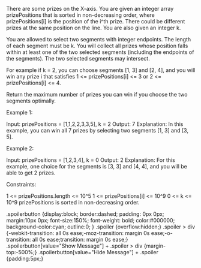 There are some prizes on the X-axis. You are given an integer array
prizePositions that is sorted in non-decreasing order, where
prizePositions[i] is the position of the i^th prize. There could be different
prizes at the same position on the line. You are also given an integer k.

You are allowed to select two segments with integer endpoints. The length of
each segment must be k. You will collect all prizes whose position falls
within at least one of the two selected segments (including the endpoints of
the segments). The two selected segments may intersect.


For example if k = 2, you can choose segments [1, 3] and [2, 4], and you will
win any prize i that satisfies 1 <= prizePositions[i] <= 3 or 2 <=
prizePositions[i] <= 4.


Return the maximum number of prizes you can win if you choose the two
segments optimally.


Example 1:


Input: prizePositions = [1,1,2,2,3,3,5], k = 2
Output: 7
Explanation: In this example, you can win all 7 prizes by selecting two
segments [1, 3] and [3, 5].


Example 2:


Input: prizePositions = [1,2,3,4], k = 0
Output: 2
Explanation: For this example, one choice for the segments is [3, 3] and [4,
4], and you will be able to get 2 prizes. 



Constraints:


1 <= prizePositions.length <= 10^5
1 <= prizePositions[i] <= 10^9
0 <= k <= 10^9 
prizePositions is sorted in non-decreasing order.



.spoilerbutton {display:block; border:dashed; padding: 0px 0px; margin:10px
0px; font-size:150%; font-weight: bold; color:#000000; background-color:cyan;
outline:0; 
}
.spoiler {overflow:hidden;}
.spoiler > div {-webkit-transition: all 0s ease;-moz-transition: margin 0s
ease;-o-transition: all 0s ease;transition: margin 0s ease;}
.spoilerbutton[value="Show Message"] + .spoiler > div {margin-top:-500%;}
.spoilerbutton[value="Hide Message"] + .spoiler {padding:5px;}




